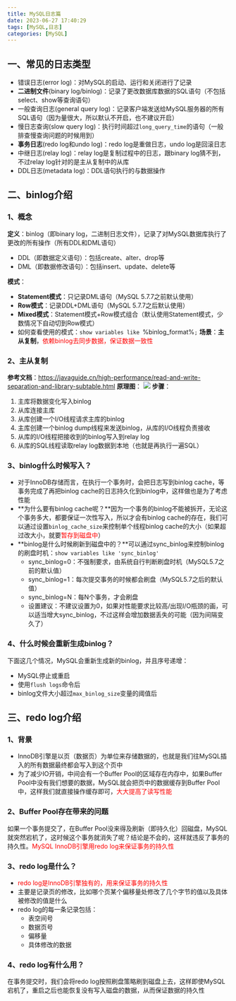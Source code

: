 ```yaml
---
title: MySQL日志篇
date: 2023-06-27 17:40:29
tags: [MySQL,日志]
categories: [MySQL]
---
```


## 一、常见的日志类型
* 错误日志(error log)：对MySQL的启动、运行和关闭进行了记录
* **二进制文件**(binary log/binlog)：记录了更改数据库数据的SQL语句（不包括select、show等查询语句）
 * 一般查询日志(general query log)：记录客户端发送给MySQL服务器的所有SQL语句（因为量很大，所以默认不开启，也不建议开启）
* 慢日志查询(slow query log)：执行时间超过`long_query_time`的语句（一般排查慢查询问题的时候用到）
* **事务日志**(redo log和undo log)：redo log是重做日志，undo log是回滚日志
* 中继日志(relay log)：relay log是复制过程中的日志，跟binary log猜不到，不过relay log针对的是主从复制中的从库
* DDL日志(metadata log)：DDL语句执行的与数据操作

## 二、binlog介绍
### 1、概念
**定义**：binlog（即binary log，二进制日志文件），记录了对MySQL数据库执行了更改的所有操作（所有DDL和DML语句）
* DDL（即数据定义语句）：包括create、alter、drop等
* DML（即数据修改语句）：包括insert、update、delete等

**模式**：
* **Statement模式**：只记录DML语句（MySQL 5.7.7之前默认使用）
* **Row模式**：记录DDL+DML语句（MySQL 5.7.7之后默认使用）
* **Mixed模式**：Statement模式+Row模式组合（默认使用Statement模式，少数情况下自动切到Row模式）
* 如何查看使用的模式：`show variables like `%binlog_format%`;`
**场景**：**主从复制**，<font color=red>依赖binlog去同步数据，保证数据一致性</font>

### 2、主从复制
**参考文档**：https://javaguide.cn/high-performance/read-and-write-separation-and-library-subtable.html
**原理图**：
 ![](/images/mysql/mysql主从复制流程图.png)
**步骤**：
1. 主库将数据变化写入binlog
2. 从库连接主库
3. 从库创建一个I/O线程请求主库的binlog
4. 主库创建一个binlog dump线程来发送binlog，从库的I/O线程负责接收
5. 从库的I/O线程把接收到的binlog写入到relay log
6. 从库的SQL线程读取relay log数据到本地（也就是再执行一遍SQL）


### 3、binlog什么时候写入？
* 对于InnoDB存储而言，在执行一个事务时，会把日志写到binlog cache，等事务完成了再把binlog cache的日志持久化到binlog中，这样做也是为了考虑性能
* **为什么要有binlog cache呢？**因为一个事务的binlog不能被拆开，无论这个事务多大，都要保证一次性写入，所以才会有binlog cache的存在，我们可以通过设置`binlog_cache_size`来控制单个线程binlog cache的大小（如果超过改大小，就要<font color=red>暂存到磁盘中</font>）
* **binlog是什么时候刷新到磁盘中的？**可以通过sync_binlog来控制binlog的刷盘时机：`show variables like 'sync_binlog'`
    * sync_binlog=0：不强制要求，由系统自行判断刷盘时机（MySQL5.7之前的默认值）
    * sync_binlog=1：每次提交事务的时候都会刷盘（MySQL5.7之后的默认值）
    * sync_binlog=N：每N个事务，才会刷盘
    * 设置建议：不建议设置为0，如果对性能要求比较高/出现I/O瓶颈的画，可以适当增大sync_binlog，不过这样会增加数据丢失的可能（因为间隔变久了）
    
### 4、什么时候会重新生成binlog？
下面这几个情况，MySQL会重新生成新的binlog，并且序号递增：
* MySQL停止或重启
* 使用`flush logs`命令后
* binlog文件大小超过`max_binlog_size`变量的阈值后


## 三、redo log介绍
### 1、背景
* InnoDB引擎是以页（数据页）为单位来存储数据的，也就是我们往MySQL插入的所有数据最终都会写入到这个页中
* 为了减少IO开销，中间会有一个Buffer Pool的区域存在内存中，如果Buffer Pool中没有我们想要的数据，MySQL就会把页中的数据缓存到Buffer Pool中，这样我们就直接操作缓存即可，<font color=red>大大提高了读写性能</font>

### 2、Buffer Pool存在带来的问题
如果一个事务提交了，在Buffer Pool没来得及刷新（即持久化）回磁盘，MySQL就突然宕机了，这时候这个事务就消失了呢？结论是不会的，这样就违反了事务的持久性。<font color=red>MySQL InnoDB引擎用redo log来保证事务的持久性</font>

### 3、redo log是什么？
* <font color=red>redo log是InnoDB引擎独有的，用来保证事务的持久性</font>
* 主要是记录页的修改，比如哪个页某个偏移量处修改了几个字节的值以及具体被修改的值是什么
* redo log的每一条记录包括：
    * 表空间号
    * 数据页号
    * 偏移量
    * 具体修改的数据
    
### 4、redo log有什么用？
在事务提交时，我们会将redo log按照刷盘策略刷到磁盘上去，这样即使MySQL宕机了，重启之后也能恢复没有写入磁盘的数据，从而保证数据的持久性

